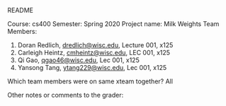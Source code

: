 README

Course: cs400
Semester: Spring 2020
Project name: Milk Weights
Team Members:
1. Doran Redlich, dredlich@wisc.edu, Lecture 001, x125
2. Carleigh Heintz, cmheintz@wisc.edu, LEC 001, x125
3. Qi Gao, qgao46@wisc.edu, Lec 001, x125
4. Yansong Tang, ytang229@wisc.edu, Lec 001, x125
 

Which team members were on same xteam together?
All

Other notes or comments to the grader:


 
